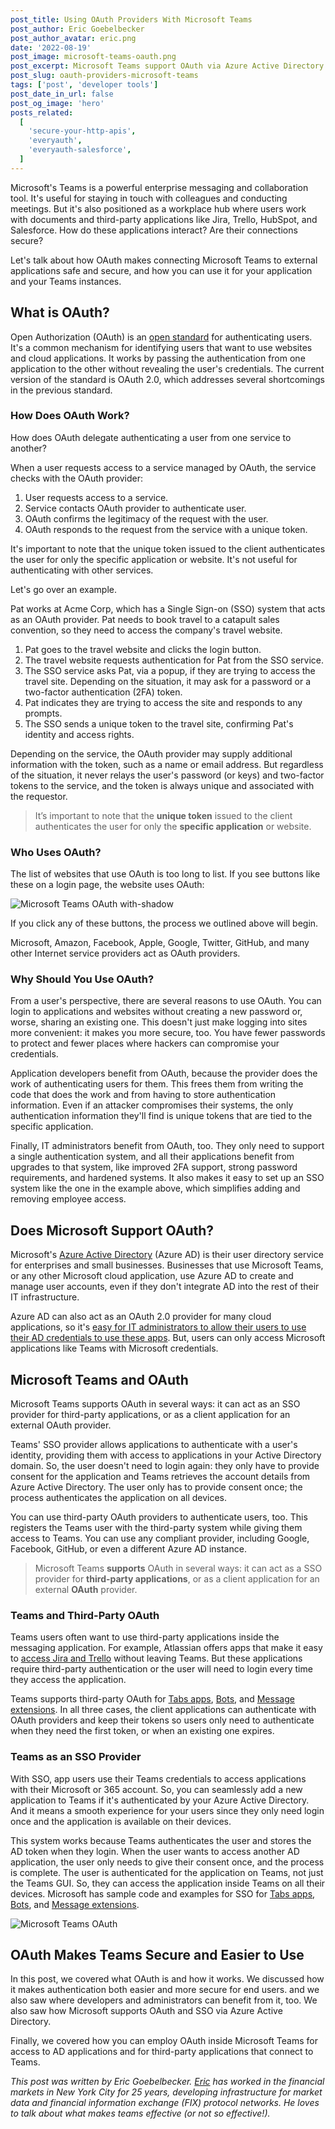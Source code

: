 ```yaml
---
post_title: Using OAuth Providers With Microsoft Teams
post_author: Eric Goebelbecker
post_author_avatar: eric.png
date: '2022-08-19'
post_image: microsoft-teams-oauth.png
post_excerpt: Microsoft Teams support OAuth via Azure Active Directory for users, and via third-party for apps integration. Here's how and why!
post_slug: oauth-providers-microsoft-teams
tags: ['post', 'developer tools']
post_date_in_url: false
post_og_image: 'hero'
posts_related:
  [
    'secure-your-http-apis',
    'everyauth',
    'everyauth-salesforce',
  ]
---
```


Microsoft's Teams is a powerful enterprise messaging and collaboration tool. It's useful for staying in touch with colleagues and conducting meetings. But it's also positioned as a workplace hub where users work with documents and third-party applications like Jira, Trello, HubSpot, and Salesforce. How do these applications interact? Are their connections secure? 

Let's talk about how OAuth makes connecting Microsoft Teams to external applications safe and secure, and how you can use it for your application and your Teams instances. 

## What is OAuth?

Open Authorization (OAuth) is an [open standard](https://oauth.net/2/) for authenticating users. It's a common mechanism for identifying users that want to use websites and cloud applications. It works by passing the authentication from one application to the other without revealing the user's credentials. The current version of the standard is OAuth 2.0, which addresses several shortcomings in the previous standard. 

### How Does OAuth Work?

How does OAuth delegate authenticating a user from one service to another? 

When a user requests access to a service managed by OAuth, the service checks with the OAuth provider: 

1. User requests access to a service.
2. Service contacts OAuth provider to authenticate user.
3. OAuth confirms the legitimacy of the request with the user.
4. OAuth responds to the request from the service with a unique token.

It's important to note that the unique token issued to the client authenticates the user for only the specific application or website. It's not useful for authenticating with other services. 

Let's go over an example. 

Pat works at Acme Corp, which has a Single Sign-on (SSO) system that acts as an OAuth provider. Pat needs to book travel to a catapult sales convention, so they need to access the company's travel website. 

1. Pat goes to the travel website and clicks the login button.
2. The travel website requests authentication for Pat from the SSO service.
3. The SSO service asks Pat, via a popup, if they are trying to access the travel site. Depending on the situation, it may ask for a password or a two-factor authentication (2FA) token.
4. Pat indicates they are trying to access the site and responds to any prompts.
5. The SSO sends a unique token to the travel site, confirming Pat's identity and access rights.

Depending on the service, the OAuth provider may supply additional information with the token, such as a name or email address. But regardless of the situation, it never relays the user's password (or keys) and two-factor tokens to the service, and the token is always unique and associated with the requestor. 

> It’s important to note that the **unique token** issued to the client authenticates the user for only the **specific application** or website.

### Who Uses OAuth?

The list of websites that use OAuth is too long to list. If you see buttons like these on a login page, the website uses OAuth:   

![Microsoft Teams OAuth with-shadow](microsoft-teams-1.png "Microsoft Teams OAuth")

If you click any of these buttons, the process we outlined above will begin. 

Microsoft, Amazon, Facebook, Apple, Google, Twitter, GitHub, and many other Internet service providers act as OAuth providers. 

### Why Should You Use OAuth?

From a user's perspective, there are several reasons to use OAuth. You can login to applications and websites without creating a new password or, worse, sharing an existing one. This doesn't just make logging into sites more convenient: it makes you more secure, too. You have fewer passwords to protect and fewer places where hackers can compromise your credentials. 

Application developers benefit from OAuth, because the provider does the work of authenticating users for them. This frees them from writing the code that does the work and from having to store authentication information. Even if an attacker compromises their systems, the only authentication information they'll find is unique tokens that are tied to the specific application. 

Finally, IT administrators benefit from OAuth, too. They only need to support a single authentication system, and all their applications benefit from upgrades to that system, like improved 2FA support, strong password requirements, and hardened systems. It also makes it easy to set up an SSO system like the one in the example above, which simplifies adding and removing employee access. 

## Does Microsoft Support OAuth?

Microsoft's [Azure Active Directory](https://azure.microsoft.com/en-us/services/active-directory/) (Azure AD) is their user directory service for enterprises and small businesses. Businesses that use Microsoft Teams, or any other Microsoft cloud application, use Azure AD to create and manage user accounts, even if they don't integrate AD into the rest of their IT infrastructure. 

Azure AD can also act as an OAuth 2.0 provider for many cloud applications, so it's [easy for IT administrators to allow their users to use their AD credentials to use these apps](https://docs.microsoft.com/en-us/azure/active-directory/saas-apps/tutorial-list). But, users can only access Microsoft applications like Teams with Microsoft credentials. 

## Microsoft Teams and OAuth

Microsoft Teams supports OAuth in several ways: it can act as an SSO provider for third-party applications, or as a client application for an external OAuth provider. 

Teams' SSO provider allows applications to authenticate with a user's identity, providing them with access to applications in your Active Directory domain. So, the user doesn't need to login again: they only have to provide consent for the application and Teams retrieves the account details from Azure Active Directory. The user only has to provide consent once; the process authenticates the application on all devices. 

You can use third-party OAuth providers to authenticate users, too. This registers the Teams user with the third-party system while giving them access to Teams. You can use any compliant provider, including Google, Facebook, GitHub, or even a different Azure AD instance. 

> Microsoft Teams **supports** OAuth in several ways: it can act as a SSO provider for **third-party applications**, or as a client application for an external **OAuth** provider.

### Teams and Third-Party OAuth

Teams users often want to use third-party applications inside the messaging application. For example, Atlassian offers apps that make it easy to [access Jira and Trello](https://www.atlassian.com/blog/halp/ms-teams-atlassian-apps) without leaving Teams. But these applications require third-party authentication or the user will need to login every time they access the application. 

Teams supports third-party OAuth for [Tabs apps](https://docs.microsoft.com/en-us/microsoftteams/platform/tabs/how-to/authentication/auth-tab-aad), [Bots](https://docs.microsoft.com/en-us/microsoftteams/platform/bots/how-to/authentication/add-authentication?tabs=dotnet%2Cdotnet-sample), and [Message extensions](https://docs.microsoft.com/en-us/microsoftteams/platform/messaging-extensions/how-to/add-authentication). In all three cases, the client applications can authenticate with OAuth providers and keep their tokens so users only need to authenticate when they need the first token, or when an existing one expires. 

### Teams as an SSO Provider

With SSO, app users use their Teams credentials to access applications with their Microsoft or 365 account. So, you can seamlessly add a new application to Teams if it's authenticated by your Azure Active Directory. And it means a smooth experience for your users since they only need login once and the application is available on their devices. 

This system works because Teams authenticates the user and stores the AD token when they login. When the user wants to access another AD application, the user only needs to give their consent once, and the process is complete. The user is authenticated for the application on Teams, not just the Teams GUI. So, they can access the application inside Teams on all their devices. Microsoft has sample code and examples for SSO for [Tabs apps](https://docs.microsoft.com/en-us/microsoftteams/platform/tabs/how-to/authentication/tab-sso-overview), [Bots](https://docs.microsoft.com/en-us/microsoftteams/platform/bots/how-to/authentication/auth-aad-sso-bots), and [Message extensions](https://docs.microsoft.com/en-us/microsoftteams/platform/messaging-extensions/how-to/enable-sso-auth-me). 

![Microsoft Teams OAuth](microsoft-teams-2.jpg "Microsoft Teams OAuth")

## OAuth Makes Teams Secure and Easier to Use

In this post, we covered what OAuth is and how it works. We discussed how it makes authentication both easier and more secure for end users. and we also saw where developers and administrators can benefit from it, too. We also saw how Microsoft supports OAuth and SSO via Azure Active Directory. 

Finally, we covered how you can employ OAuth inside Microsoft Teams for access to AD applications and for third-party applications that connect to Teams. 

_This post was written by Eric Goebelbecker. [Eric](http://ericgoebelbecker.com/) has worked in the financial markets in New York City for 25 years, developing infrastructure for market data and financial information exchange (FIX) protocol networks. He loves to talk about what makes teams effective (or not so effective!)._
